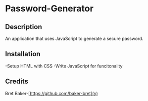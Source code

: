 # Password-Generator
## Description

An application that uses JavaScript to generate a secure password.

## Installation
-Setup HTML with CSS
-Write JavaScript for funcitonality


## Credits
Bret Baker-[https://github.com/baker-bret](y)



